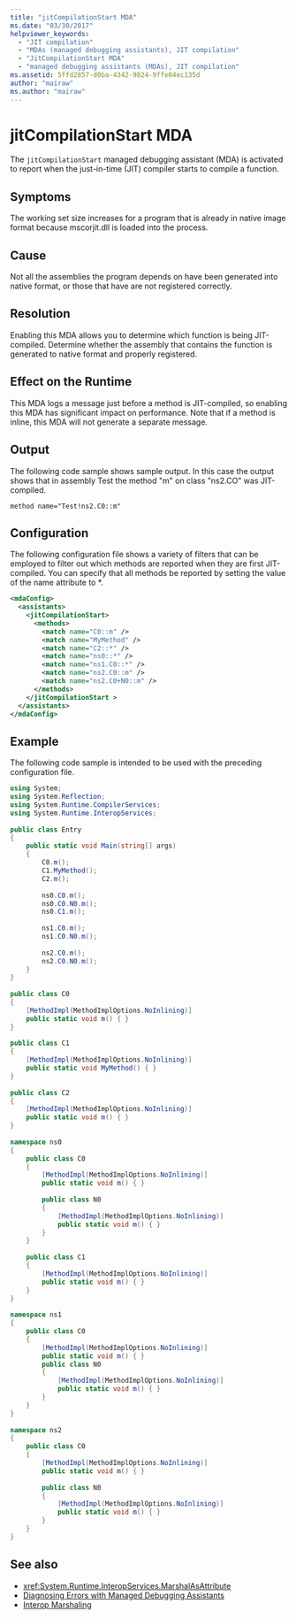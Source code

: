 ```yaml
---
title: "jitCompilationStart MDA"
ms.date: "03/30/2017"
helpviewer_keywords: 
  - "JIT compilation"
  - "MDAs (managed debugging assistants), JIT compilation"
  - "JitCompilationStart MDA"
  - "managed debugging assistants (MDAs), JIT compilation"
ms.assetid: 5ffd2857-d0ba-4342-9824-9ffe04ec135d
author: "mairaw"
ms.author: "mairaw"
---
```

# jitCompilationStart MDA
The `jitCompilationStart` managed debugging assistant (MDA) is activated to report when the just-in-time (JIT) compiler starts to compile a function.  
  
## Symptoms  
 The working set size increases for a program that is already in native image format because mscorjit.dll is loaded into the process.  
  
## Cause  
 Not all the assemblies the program depends on have been generated into native format, or those that have are not registered correctly.  
  
## Resolution  
 Enabling this MDA allows you to determine which function is being JIT-compiled. Determine whether the assembly that contains the function is generated to native format and properly registered.  
  
## Effect on the Runtime  
 This MDA logs a message just before a method is JIT-compiled, so enabling this MDA has significant impact on performance. Note that if a method is inline, this MDA will not generate a separate message.  
  
## Output  
 The following code sample shows sample output. In this case the output shows that in assembly Test the method "m" on class "ns2.CO" was JIT-compiled.  
  
```  
method name="Test!ns2.C0::m"  
```  
  
## Configuration  
 The following configuration file shows a variety of filters that can be employed to filter out which methods are reported when they are first JIT-compiled. You can specify that all methods be reported by setting the value of the name attribute to \*.  
  
```xml  
<mdaConfig>  
  <assistants>  
    <jitCompilationStart>  
      <methods>  
        <match name="C0::m" />  
        <match name="MyMethod" />  
        <match name="C2::*" />  
        <match name="ns0::*" />  
        <match name="ns1.C0::*" />  
        <match name="ns2.C0::m" />  
        <match name="ns2.C0+N0::m" />  
      </methods>  
    </jitCompilationStart >  
  </assistants>  
</mdaConfig>  
```  
  
## Example  
 The following code sample is intended to be used with the preceding configuration file.  
  
```csharp
using System;  
using System.Reflection;  
using System.Runtime.CompilerServices;  
using System.Runtime.InteropServices;  
  
public class Entry  
{  
    public static void Main(string[] args)  
    {  
        C0.m();  
        C1.MyMethod();  
        C2.m();  
  
        ns0.C0.m();  
        ns0.C0.N0.m();  
        ns0.C1.m();  
  
        ns1.C0.m();  
        ns1.C0.N0.m();  
  
        ns2.C0.m();  
        ns2.C0.N0.m();  
    }  
}  
  
public class C0  
{  
    [MethodImpl(MethodImplOptions.NoInlining)]  
    public static void m() { }  
}  
  
public class C1  
{  
    [MethodImpl(MethodImplOptions.NoInlining)]  
    public static void MyMethod() { }  
}  
  
public class C2  
{  
    [MethodImpl(MethodImplOptions.NoInlining)]  
    public static void m() { }  
}  
  
namespace ns0  
{  
    public class C0  
    {  
        [MethodImpl(MethodImplOptions.NoInlining)]  
        public static void m() { }  
  
        public class N0  
        {  
            [MethodImpl(MethodImplOptions.NoInlining)]  
            public static void m() { }  
        }  
    }  
  
    public class C1  
    {  
        [MethodImpl(MethodImplOptions.NoInlining)]  
        public static void m() { }  
    }  
}  
  
namespace ns1  
{  
    public class C0  
    {  
        [MethodImpl(MethodImplOptions.NoInlining)]  
        public static void m() { }  
        public class N0  
        {  
            [MethodImpl(MethodImplOptions.NoInlining)]  
            public static void m() { }  
        }  
    }  
}  
  
namespace ns2  
{  
    public class C0  
    {  
        [MethodImpl(MethodImplOptions.NoInlining)]  
        public static void m() { }  
  
        public class N0  
        {  
            [MethodImpl(MethodImplOptions.NoInlining)]  
            public static void m() { }  
        }  
    }  
}  
```  
  
## See also

- <xref:System.Runtime.InteropServices.MarshalAsAttribute>
- [Diagnosing Errors with Managed Debugging Assistants](../../../docs/framework/debug-trace-profile/diagnosing-errors-with-managed-debugging-assistants.md)
- [Interop Marshaling](../../../docs/framework/interop/interop-marshaling.md)
